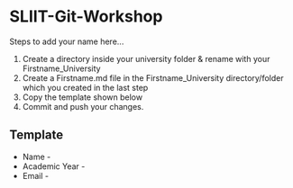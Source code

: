 # SLIIT-Git-Workshop

Steps to add your name here...

1) Create a directory inside your university folder & rename with your Firstname_University
2) Create a Firstname.md file in the Firstname_University directory/folder which you created in the last step
3) Copy the template shown below
4) Commit and push your changes.



## Template 

- Name -  
- Academic Year -
- Email -
